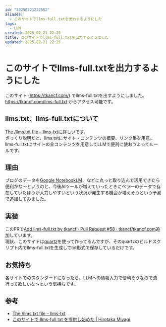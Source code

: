 ```yaml
---
id: "20250221222552"
aliases:
  - このサイトでllms-full.txtを出力するようにした
tags:
  - LLM
created: 2025-02-21 22:25
title: このサイトでllms-full.txtを出力するようにした
updated: 2025-02-21 22:25
---
```


# このサイトでllms-full.txtを出力するようにした

このサイト (https://tkancf.com/) でllms-full.txtを出すようにしました。https://tkancf.com/llms-full.txt からアクセス可能です。

## llms.txt、llms-full.txtについて

[The /llms.txt file – llms-txt](https://llmstxt.org/)に詳しいです。  
ざっくり説明だと、llms.txtにサイト・コンテンツの概要、リンク集を用意。llms-full.txtにサイトの全コンテンツを用意してLLMで便利に使おうよってルールです。

## 理由

ブログのデータを[Google NotebookLM](https://notebooklm.google.com/)、などに丸っと取り込んで活用できたら便利かな〜というのと、今後AIツールが増えていったときにペラ一のデータで存在していたほうが入力しやすいという状況が発生する機会が増えそうという予測で追加してみました。

## 実装

このPRで[Add llms-full.txt by tkancf · Pull Request #58 · tkancf/tkancf.com](https://github.com/tkancf/tkancf.com/pull/58/files)追加しています。  
現状、このサイトは[quartz](https://quartz.jzhao.xyz/)を使って作ってるんですが、そのquartzのビルドスクリプト内でllms-full.txtを生成してtxt形式で保存しているだけです。

## お気持ち

各サイトでのスタンダードになったら、LLMへの情報入力で便利そうなので流行って欲しいな〜という気持ちです。

## 参考

- [The /llms.txt file – llms-txt](https://llmstxt.org/)
- [このサイトで llms-full.txt を提供し始めた | Hirotaka Miyagi](https://www.mh4gf.dev/articles/llms-full-txt)

